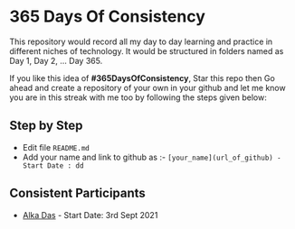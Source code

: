 # 365 Days Of Consistency

This repository would record all my day to day learning and practice in different
niches of technology. It would be structured in folders named as Day 1, Day 2, ... Day 365.

If you like this idea of **#365DaysOfConsistency**, Star this repo then
Go ahead and create a repository of your own in your github and
let me know you are in this streak with me too by following the steps given below:

## Step by Step

- Edit file `README.md`
- Add your name and link to github as :- `[your_name](url_of_github) - Start Date : dd`

## Consistent Participants

- [Alka Das](https://github.com/AlkaDas991) - Start Date: 3rd Sept 2021

[comment]: # "Add your name, github url and start date above this comment"
